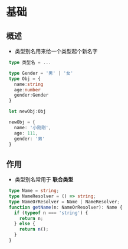 # 基础

## 概述

+ 类型别名用来给一个类型起个新名字

 ```ts
  type 类型名 = ...
  ```

 ```ts
  type Gender = '男' | '女'
  type Obj = {
    name:string
    age:number
    gender:Gender
  }

  let newObj:Obj

  newObj = {
    name: '小刚刚',
    age: 111,
    gender: '男'
  }
  ```

## 作用

+ 类型别名常用于 **联合类型**

 ```ts
  type Name = string;
  type NameResolver = () => string;
  type NameOrResolver = Name | NameResolver;
  function getName(n: NameOrResolver): Name {
    if (typeof n === 'string') {
      return n;
    } else {
      return n();
    }
  }
  ```

